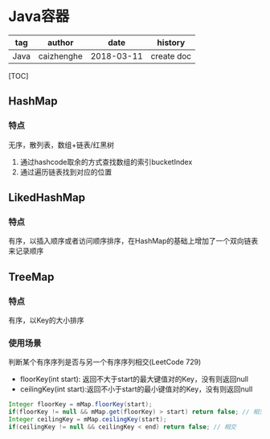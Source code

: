 # Java容器

| tag  | author     | date       | history    |
| ---- | ---------- | ---------- | ---------- |
| Java | caizhenghe | 2018-03-11 | create doc |

[TOC]

## HashMap

### 特点

无序，散列表，数组+链表/红黑树

1. 通过hashcode取余的方式查找数组的索引bucketIndex
2. 通过遍历链表找到对应的位置

## LikedHashMap

### 特点

有序，以插入顺序或者访问顺序排序，在HashMap的基础上增加了一个双向链表来记录顺序

## TreeMap

### 特点

有序，以Key的大小排序

### 使用场景

判断某个有序序列是否与另一个有序序列相交(LeetCode 729)

- floorKey(int start): 返回不大于start的最大键值对的Key，没有则返回null
- ceilingKey(int start):返回不小于start的最小键值对的Key，没有则返回null

```java
Integer floorKey = mMap.floorKey(start);
if(floorKey != null && mMap.get(floorKey) > start) return false; // 相交
Integer ceilingKey = mMap.ceilingKey(start);
if(ceilingKey != null && ceilingKey < end) return false; // 相交
```

